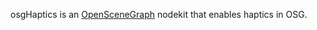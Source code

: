 osgHaptics is an [OpenSceneGraph](http://www.openscenegraph.org) nodekit that enables haptics in OSG.